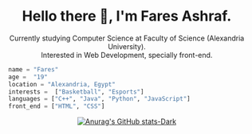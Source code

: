 <h1 align="center">Hello there 👋, I'm Fares Ashraf.</h1>
<p align="center">Currently studying Computer Science at Faculty of Science (Alexandria University).
  <br>
  Interested in Web Development, specially front-end.
</p>


```python
  name = "Fares"
  age =  "19"
  location = "Alexandria, Egypt"
  interests =  ["Basketball", "Esports"]
  languages = ["C++", "Java", "Python", "JavaScript"]
  front_end = ["HTML", "CSS"]
```

[<p align="center">![Anurag's GitHub stats-Dark](https://github-readme-stats.vercel.app/api?username=faresashraf10&show_icons=true&theme=dark#gh-dark-mode-only)](https://github.com/anuraghazra/github-readme-stats#gh-dark-mode-only)</p>

